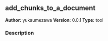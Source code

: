 ## add_chunks_to_a_document

**Author:** yukaumezawa
**Version:** 0.0.1
**Type:** tool

### Description




